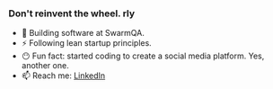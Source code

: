 ### Don't reinvent the wheel. rly

- 🔭 Building software at SwarmQA.
- :zap: Following lean startup principles.
- :no_mouth: Fun fact: started coding to create a social media platform. Yes, another one.
- 📫 Reach me: [LinkedIn](https://www.linkedin.com/in/adam-horodyski/)
